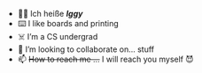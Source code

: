 - 😵‍💫 Ich heiße __*Iggy*__
- ⌨️ I like boards and printing
- ☠️ I’m a CS undergrad
- 🤨 I’m looking to collaborate on... stuff
- 📫 ~~How to reach me ...~~ I will reach you myself 😈
